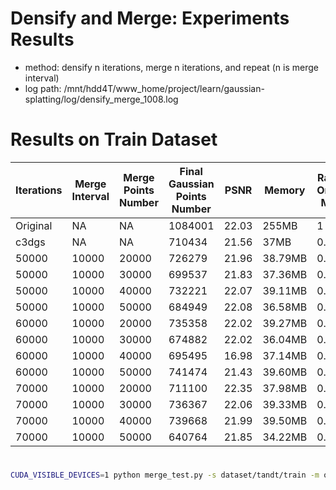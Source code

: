 # Densify and Merge: Experiments Results
- method: densify n iterations, merge n iterations, and repeat (n is merge interval)
- log path: /mnt/hdd4T/www_home/project/learn/gaussian-splatting/log/densify_merge_1008.log
# Results on Train Dataset
|Iterations|Merge Interval|Merge Points Number|Final Gaussian Points Number|PSNR|Memory|Ratio to Original Model|
|---|---|---|---|---|---|---|
|Original|NA|NA|1084001|22.03|255MB|1|
|c3dgs|NA|NA|710434|21.56|37MB|0.14|
|50000| 10000| 20000|726279|21.96|38.79MB|0.15|
|50000| 10000| 30000|699537|21.83|37.36MB|0.15|
|50000| 10000| 40000|732221|22.07|39.11MB|0.15|
|50000| 10000| 50000|684949|22.08|36.58MB|0.14|
|60000| 10000| 20000|735358|22.02|39.27MB|0.15|
|60000| 10000| 30000|674882|22.02|36.04MB|0.14|
|60000| 10000| 40000|695495|16.98|37.14MB|0.15|
|60000| 10000| 50000|741474|21.43|39.60MB|0.16|
|70000| 10000| 20000|711100|22.35|37.98MB|0.15|
|70000| 10000| 30000|736367|22.06|39.33MB|0.15|
|70000| 10000| 40000|739668|21.99|39.50MB|0.15|
|70000| 10000| 50000|640764|21.85|34.22MB|0.13|
#
```sh
CUDA_VISIBLE_DEVICES=1 python merge_test.py -s dataset/tandt/train -m output/merge_debug/train/exp_merge_debug_densify --eval --iterations 300000 --save_iterations 100000 15000 200000 --merge_interval 10000 --densify_interval 5000 --merge_points_num 30000
```
```

```